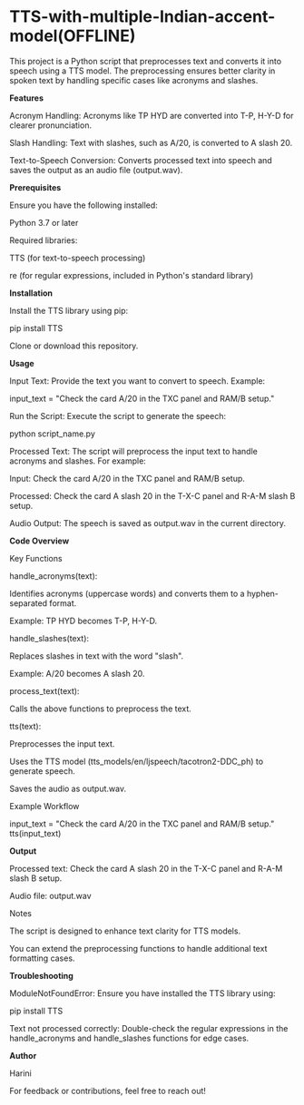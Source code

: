 # TTS-with-multiple-Indian-accent-model(OFFLINE)
This project is a Python script that preprocesses text and converts it into speech using a TTS model. The preprocessing ensures better clarity in spoken text by handling specific cases like acronyms and slashes.

**Features**

Acronym Handling: Acronyms like TP HYD are converted into T-P, H-Y-D for clearer pronunciation.

Slash Handling: Text with slashes, such as A/20, is converted to A slash 20.

Text-to-Speech Conversion: Converts processed text into speech and saves the output as an audio file (output.wav).

**Prerequisites**

Ensure you have the following installed:

Python 3.7 or later

Required libraries:

TTS (for text-to-speech processing)

re (for regular expressions, included in Python's standard library)

**Installation**

Install the TTS library using pip:

pip install TTS

Clone or download this repository.

**Usage**

Input Text: Provide the text you want to convert to speech. Example:

input_text = "Check the card A/20 in the TXC panel and RAM/B setup."

Run the Script: Execute the script to generate the speech:

python script_name.py

Processed Text: The script will preprocess the input text to handle acronyms and slashes. For example:

Input: Check the card A/20 in the TXC panel and RAM/B setup.

Processed: Check the card A slash 20 in the T-X-C panel and R-A-M slash B setup.

Audio Output: The speech is saved as output.wav in the current directory.

**Code Overview**

Key Functions

handle_acronyms(text):

Identifies acronyms (uppercase words) and converts them to a hyphen-separated format.

Example: TP HYD becomes T-P, H-Y-D.

handle_slashes(text):

Replaces slashes in text with the word "slash".

Example: A/20 becomes A slash 20.

process_text(text):

Calls the above functions to preprocess the text.

tts(text):

Preprocesses the input text.

Uses the TTS model (tts_models/en/ljspeech/tacotron2-DDC_ph) to generate speech.

Saves the audio as output.wav.

Example Workflow

input_text = "Check the card A/20 in the TXC panel and RAM/B setup."
tts(input_text)

**Output**

Processed text: Check the card A slash 20 in the T-X-C panel and R-A-M slash B setup.

Audio file: output.wav

Notes

The script is designed to enhance text clarity for TTS models.

You can extend the preprocessing functions to handle additional text formatting cases.

**Troubleshooting**

ModuleNotFoundError: Ensure you have installed the TTS library using:

pip install TTS

Text not processed correctly: Double-check the regular expressions in the handle_acronyms and handle_slashes functions for edge cases.

**Author**

Harini

For feedback or contributions, feel free to reach out!
